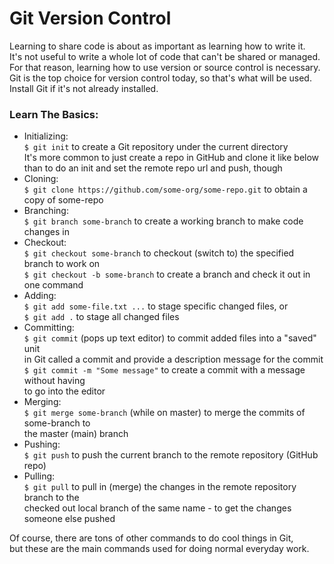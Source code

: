 # Git Version Control  
Learning to share code is about as important as learning how to write it.  
It's not useful to write a whole lot of code that can't be shared or managed.  
For that reason, learning how to use version or source control is necessary.  
Git is the top choice for version control today, so that's what will be used.  
Install Git if it's not already installed.  

### Learn The Basics:
- Initializing:  
  `$ git init` to create a Git repository under the current directory  
  It's more common to just create a repo in GitHub and clone it like below  
  than to do an init and set the remote repo url and push, though
- Cloning:  
  `$ git clone https://github.com/some-org/some-repo.git` to obtain a copy of some-repo
- Branching:  
  `$ git branch some-branch` to create a working branch to make code changes in
- Checkout:  
  `$ git checkout some-branch` to checkout (switch to) the specified branch to work on  
  `$ git checkout -b some-branch` to create a branch and check it out in one command
- Adding:  
  `$ git add some-file.txt ...` to stage specific changed files, or  
  `$ git add .` to stage all changed files
- Committing:  
  `$ git commit` (pops up text editor) to commit added files into a "saved" unit  
  in Git called a commit and provide a description message for the commit  
  `$ git commit -m "Some message"` to create a commit with a message without having  
  to go into the editor
- Merging:  
  `$ git merge some-branch` (while on master) to merge the commits of some-branch to  
  the master (main) branch
- Pushing:  
  `$ git push` to push the current branch to the remote repository (GitHub repo)
- Pulling:  
  `$ git pull` to pull in (merge) the changes in the remote repository branch to the  
  checked out local branch of the same name - to get the changes someone else pushed  

Of course, there are tons of other commands to do cool things in Git,  
but these are the main commands used for doing normal everyday work.

